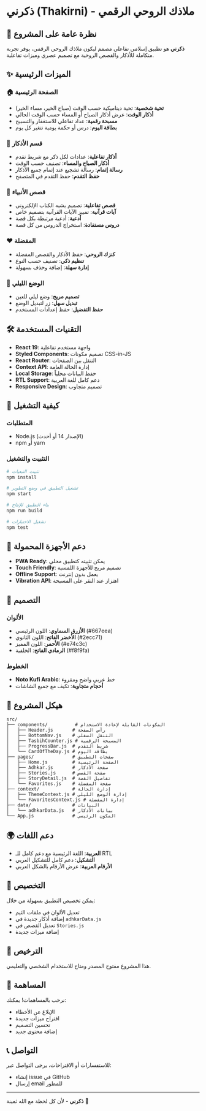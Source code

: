# ذكرني (Thakirni) - ملاذك الروحي الرقمي

## 🌟 نظرة عامة على المشروع

**ذكرني** هو تطبيق إسلامي تفاعلي مصمم ليكون ملاذك الروحي الرقمي، يوفر تجربة متكاملة للأذكار والقصص الروحية مع تصميم عصري وميزات تفاعلية.

## ✨ الميزات الرئيسية

### 🏠 الصفحة الرئيسية
- **تحية شخصية**: تحية ديناميكية حسب الوقت (صباح الخير، مساء الخير)
- **أذكار الوقت**: عرض أذكار الصباح أو المساء حسب الوقت الحالي
- **مسبحة رقمية**: عداد تفاعلي للاستغفار والتسبيح
- **بطاقة اليوم**: درس أو حكمة يومية تتغير كل يوم

### 📿 قسم الأذكار
- **أذكار تفاعلية**: عدادات لكل ذكر مع شريط تقدم
- **أذكار الصباح والمساء**: تصنيف حسب الوقت
- **رسالة إتمام**: رسالة تشجيع عند إتمام جميع الأذكار
- **حفظ التقدم**: حفظ التقدم في المتصفح

### 📖 قصص الأنبياء
- **قصص تفاعلية**: تصميم يشبه الكتاب الإلكتروني
- **آيات قرآنية**: تمييز الآيات القرآنية بتصميم خاص
- **أدعية**: أدعية مرتبطة بكل قصة
- **دروس مستفادة**: استخراج الدروس من كل قصة

### ❤️ المفضلة
- **كنزك الروحي**: حفظ الأذكار والقصص المفضلة
- **تنظيم ذكي**: تصنيف حسب النوع
- **إدارة سهلة**: إضافة وحذف بسهولة

### 🌙 الوضع الليلي
- **تصميم مريح**: وضع ليلي للعين
- **تبديل سهل**: زر لتبديل الوضع
- **حفظ التفضيل**: حفظ إعدادات المستخدم

## 🛠️ التقنيات المستخدمة

- **React 19**: واجهة مستخدم تفاعلية
- **Styled Components**: تصميم مكونات CSS-in-JS
- **React Router**: التنقل بين الصفحات
- **Context API**: إدارة الحالة العامة
- **Local Storage**: حفظ البيانات محلياً
- **RTL Support**: دعم كامل للغة العربية
- **Responsive Design**: تصميم متجاوب

## 🚀 كيفية التشغيل

### المتطلبات
- Node.js (الإصدار 14 أو أحدث)
- npm أو yarn

### التثبيت والتشغيل

```bash
# تثبيت التبعيات
npm install

# تشغيل التطبيق في وضع التطوير
npm start

# بناء التطبيق للإنتاج
npm run build

# تشغيل الاختبارات
npm test
```

## 📱 دعم الأجهزة المحمولة

- **PWA Ready**: يمكن تثبيته كتطبيق محلي
- **Touch Friendly**: تصميم مريح للأجهزة اللمسية
- **Offline Support**: يعمل بدون إنترنت
- **Vibration API**: اهتزاز عند النقر على المسبحة

## 🎨 التصميم

### الألوان
- **الأزرق السماوي**: اللون الرئيسي (#667eea)
- **الأخضر الفاتح**: اللون الثانوي (#2ecc71)
- **الأحمر**: اللون المميز (#e74c3c)
- **الرمادي الفاتح**: الخلفية (#f8f9fa)

### الخطوط
- **Noto Kufi Arabic**: خط عربي واضح ومقروء
- **أحجام متجاوبة**: تكيف مع جميع الشاشات

## 📂 هيكل المشروع

```
src/
├── components/          # المكونات القابلة لإعادة الاستخدام
│   ├── Header.js       # رأس الصفحة
│   ├── BottomNav.js    # التنقل السفلي
│   ├── TasbihCounter.js # المسبحة الرقمية
│   ├── ProgressBar.js  # شريط التقدم
│   └── CardOfTheDay.js # بطاقة اليوم
├── pages/              # صفحات التطبيق
│   ├── Home.js         # الصفحة الرئيسية
│   ├── Adhkar.js       # صفحة الأذكار
│   ├── Stories.js      # صفحة القصص
│   ├── StoryDetail.js  # تفاصيل القصة
│   └── Favorites.js    # صفحة المفضلة
├── context/            # إدارة الحالة
│   ├── ThemeContext.js # إدارة الوضع الليلي
│   └── FavoritesContext.js # إدارة المفضلة
├── data/               # البيانات
│   └── adhkarData.js   # بيانات الأذكار
└── App.js              # المكون الرئيسي
```

## 🌍 دعم اللغات

- **العربية**: اللغة الرئيسية مع دعم كامل للـ RTL
- **التشكيل**: دعم كامل للتشكيل العربي
- **الأرقام العربية**: عرض الأرقام بالشكل العربي

## 🔧 التخصيص

يمكن تخصيص التطبيق بسهولة من خلال:
- تعديل الألوان في ملفات الثيم
- إضافة أذكار جديدة في `adhkarData.js`
- تعديل القصص في `Stories.js`
- إضافة ميزات جديدة

## 📄 الترخيص

هذا المشروع مفتوح المصدر ومتاح للاستخدام الشخصي والتعليمي.

## 🤝 المساهمة

نرحب بالمساهمات! يمكنك:
- الإبلاغ عن الأخطاء
- اقتراح ميزات جديدة
- تحسين التصميم
- إضافة محتوى جديد

## 📞 التواصل

للاستفسارات أو الاقتراحات، يرجى التواصل عبر:
- إنشاء issue في GitHub
- إرسال email للمطور

---

**ذكرني** - لأن كل لحظة مع الله ثمينة 🌟
